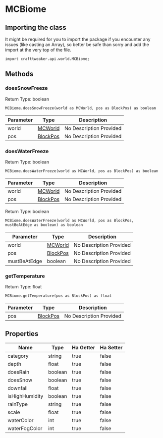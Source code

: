 # MCBiome

## Importing the class

It might be required for you to import the package if you encounter any issues (like casting an Array), so better be safe than sorry and add the import at the very top of the file.
```zenscript
import crafttweaker.api.world.MCBiome;
```


## Methods

### doesSnowFreeze

Return Type: boolean

```zenscript
MCBiome.doesSnowFreeze(world as MCWorld, pos as BlockPos) as boolean
```
| Parameter | Type                                   | Description             |
| --------- | -------------------------------------- | ----------------------- |
| world     | [MCWorld](/vanilla/api/world/MCWorld)  | No Description Provided |
| pos       | [BlockPos](/vanilla/api/util/BlockPos) | No Description Provided |

### doesWaterFreeze

Return Type: boolean

```zenscript
MCBiome.doesWaterFreeze(world as MCWorld, pos as BlockPos) as boolean
```
| Parameter | Type                                   | Description             |
| --------- | -------------------------------------- | ----------------------- |
| world     | [MCWorld](/vanilla/api/world/MCWorld)  | No Description Provided |
| pos       | [BlockPos](/vanilla/api/util/BlockPos) | No Description Provided |

Return Type: boolean

```zenscript
MCBiome.doesWaterFreeze(world as MCWorld, pos as BlockPos, mustBeAtEdge as boolean) as boolean
```
| Parameter    | Type                                   | Description             |
| ------------ | -------------------------------------- | ----------------------- |
| world        | [MCWorld](/vanilla/api/world/MCWorld)  | No Description Provided |
| pos          | [BlockPos](/vanilla/api/util/BlockPos) | No Description Provided |
| mustBeAtEdge | boolean                                | No Description Provided |

### getTemperature

Return Type: float

```zenscript
MCBiome.getTemperature(pos as BlockPos) as float
```
| Parameter | Type                                   | Description             |
| --------- | -------------------------------------- | ----------------------- |
| pos       | [BlockPos](/vanilla/api/util/BlockPos) | No Description Provided |


## Properties

| Name           | Type    | Ha Getter | Ha Setter |
| -------------- | ------- | --------- | --------- |
| category       | string  | true      | false     |
| depth          | float   | true      | false     |
| doesRain       | boolean | true      | false     |
| doesSnow       | boolean | true      | false     |
| downfall       | float   | true      | false     |
| isHighHumidity | boolean | true      | false     |
| rainType       | string  | true      | false     |
| scale          | float   | true      | false     |
| waterColor     | int     | true      | false     |
| waterFogColor  | int     | true      | false     |

